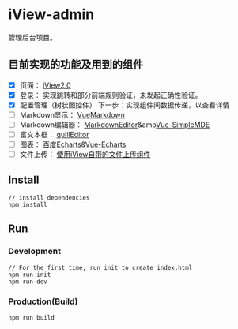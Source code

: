 # iView-admin

管理后台项目。


## 目前实现的功能及用到的组件
- [x] 页面： [iView2.0](https://github.com/iview/iview)
- [x] 登录： 实现跳转和部分前端规则验证，未发起正确性验证。
- [x] 配置管理（树状图控件） 下一步：实现组件间数据传递，以查看详情
- [ ] Markdown显示： [VueMarkdown](https://github.com/miaolz123/vue-markdown)
- [ ] Markdown编辑器： [MarkdownEditor](https://github.com/alecgorge/MarkdownEditor)&amp[Vue-SimpleMDE](https://github.com/F-loat/vue-simplemde)
- [ ] 富文本框： [quillEditor](https://github.com/surmon-china/vue-quill-editor)
- [ ] 图表： [百度Echarts](http://echarts.baidu.com)&amp;[Vue-Echarts](https://github.com/xlsdg/vue-echarts-v3)
- [ ] 文件上传： [使用iView自带的文件上传组件](https://www.iviewui.com/components/upload)

## Install
```bush
// install dependencies
npm install
```
## Run
### Development
```bush
// For the first time, run init to create index.html
npm run init
npm run dev
```
### Production(Build)
```bush
npm run build
```

